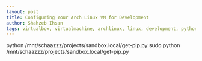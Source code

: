 ```yaml
---
layout: post
title: Configuring Your Arch Linux VM for Development
author: Shahzeb Ihsan
tags: virtualbox, virtualmachine, archlinux, linux, development, python, ruby, ssh
---
```


python /mnt/schaazzz/projects/sandbox.local/get-pip.py 
sudo python /mnt/schaazzz/projects/sandbox.local/get-pip.py
